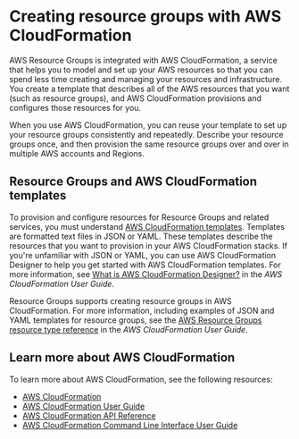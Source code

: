 # Creating resource groups with AWS CloudFormation<a name="creating-resources-with-cloudformation"></a>

AWS Resource Groups is integrated with AWS CloudFormation, a service that helps you to model and set up your AWS resources so that you can spend less time creating and managing your resources and infrastructure\. You create a template that describes all of the AWS resources that you want \(such as resource groups\), and AWS CloudFormation provisions and configures those resources for you\. 

When you use AWS CloudFormation, you can reuse your template to set up your resource groups consistently and repeatedly\. Describe your resource groups once, and then provision the same resource groups over and over in multiple AWS accounts and Regions\. 

## Resource Groups and AWS CloudFormation templates<a name="working-with-templates"></a>

To provision and configure resources for Resource Groups and related services, you must understand [AWS CloudFormation templates](https://docs.aws.amazon.com/AWSCloudFormation/latest/UserGuide/template-guide.html)\. Templates are formatted text files in JSON or YAML\. These templates describe the resources that you want to provision in your AWS CloudFormation stacks\. If you're unfamiliar with JSON or YAML, you can use AWS CloudFormation Designer to help you get started with AWS CloudFormation templates\. For more information, see [What is AWS CloudFormation Designer?](https://docs.aws.amazon.com/AWSCloudFormation/latest/UserGuide/working-with-templates-cfn-designer.html) in the *AWS CloudFormation User Guide*\.

Resource Groups supports creating resource groups  in AWS CloudFormation\. For more information, including examples of JSON and YAML templates for resource groups, see the [AWS Resource Groups resource type reference](https://docs.aws.amazon.com/AWSCloudFormation/latest/UserGuide/aws-resource-resourcegroups-group.html) in the *AWS CloudFormation User Guide*\.

## Learn more about AWS CloudFormation<a name="learn-more-cloudformation"></a>

To learn more about AWS CloudFormation, see the following resources:
+ [AWS CloudFormation](http://aws.amazon.com/cloudformation/)
+ [AWS CloudFormation User Guide](https://docs.aws.amazon.com/AWSCloudFormation/latest/UserGuide/Welcome.html)
+ [AWS CloudFormation API Reference](https://docs.aws.amazon.com/AWSCloudFormation/latest/APIReference/Welcome.html)
+ [AWS CloudFormation Command Line Interface User Guide](https://docs.aws.amazon.com/cloudformation-cli/latest/userguide/what-is-cloudformation-cli.html)